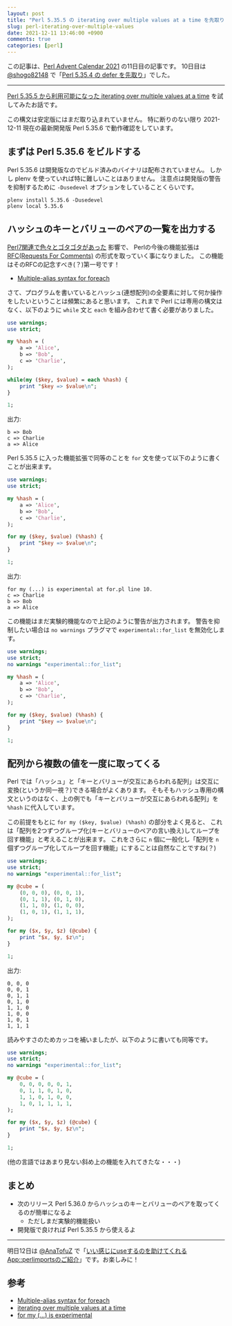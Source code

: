 ```yaml
---
layout: post
title: "Perl 5.35.5 の iterating over multiple values at a time を先取り"
slug: perl-iterating-over-multiple-values
date: 2021-12-11 13:46:00 +0900
comments: true
categories: [perl]
---
```


この記事は、[Perl Advent Calendar 2021](https://qiita.com/advent-calendar/2021/perl) の11日目の記事です。
10日目は [@shogo82148](https://twitter.com/shogo82148) で「[Perl 5.35.4 の defer を先取り](https://shogo82148.github.io/blog/2021/12/10/perl-defer/)」でした。

-----

[Perl 5.35.5 から利用可能になった iterating over multiple values at a time](https://metacpan.org/release/LEONT/perl-5.35.5/view/pod/perldelta.pod#iterating-over-multiple-values-at-a-time)
を試してみたお話です。

この構文は安定版にはまだ取り込まれていません。
特に断りのない限り 2021-12-11 現在の最新開発版 Perl 5.35.6 で動作確認をしています。

## まずは Perl 5.35.6 をビルドする

Perl 5.35.6 は開発版なのでビルド済みのバイナリは配布されていません。
しかし plenv を使っていれば特に難しいことはありません。
注意点は開発版の警告を抑制するために `-Dusedevel` オプションをしていることくらいです。

```
plenv install 5.35.6 -Dusedevel
plenv local 5.35.6
```

## ハッシュのキーとバリューのペアの一覧を出力する

[Perl7関連で色々とゴタゴタがあった](https://shogo82148.github.io/blog/2021/05/22/perl-5.34-is-released/) 影響で、
Perlの今後の機能拡張は [RFC(Requests For Comments)](https://github.com/Perl/RFCs) の形式を取っていく事になりました。
この機能はそのRFCの記念すべき(？)第一号です！

- [Multiple-alias syntax for foreach](https://github.com/Perl/RFCs/blob/master/rfcs/rfc0001.md)

さて、プログラムを書いているとハッシュ(連想配列)の全要素に対して何か操作をしたいということは頻繁にあると思います。
これまで Perl には専用の構文はなく、以下のように `while` 文と `each` を組み合わせて書く必要がありました。

```perl
use warnings;
use strict;

my %hash = (
    a => 'Alice',
    b => 'Bob',
    c => 'Charlie',
);

while(my ($key, $value) = each %hash) {
    print "$key => $value\n";
}

1;
```

出力:

```
b => Bob
c => Charlie
a => Alice
```

Perl 5.35.5 に入った機能拡張で同等のことを `for` 文を使って以下のように書くことが出来ます。

```perl
use warnings;
use strict;

my %hash = (
    a => 'Alice',
    b => 'Bob',
    c => 'Charlie',
);

for my ($key, $value) (%hash) {
    print "$key => $value\n";
}

1;
```

出力:

```
for my (...) is experimental at for.pl line 10.
c => Charlie
b => Bob
a => Alice
```

この機能はまだ実験的機能なので上記のように警告が出力されます。
警告を抑制したい場合は `no warnings` プラグマで `experimental::for_list` を無効化します。

```perl
use warnings;
use strict;
no warnings "experimental::for_list";

my %hash = (
    a => 'Alice',
    b => 'Bob',
    c => 'Charlie',
);

for my ($key, $value) (%hash) {
    print "$key => $value\n";
}

1;
```

## 配列から複数の値を一度に取ってくる

Perl では「ハッシュ」と「キーとバリューが交互にあらわれる配列」は交互に変換(というか同一視？)できる場合がよくあります。
そもそもハッシュ専用の構文というのはなく、上の例でも「キーとバリューが交互にあらわれる配列」を `%hash` に代入しています。

この前提をもとに `for my ($key, $value) (%hash)` の部分をよく見ると、
これは「配列を2つずつグループ化(キーとバリューのペアの言い換え)してループを回す機能」と考えることが出来ます。
これをさらに `n` 個に一般化し「配列を `n` 個ずつグループ化してループを回す機能」にすることは自然なことですね(？)

```perl
use warnings;
use strict;
no warnings "experimental::for_list";

my @cube = (
    (0, 0, 0), (0, 0, 1),
    (0, 1, 1), (0, 1, 0),
    (1, 1, 0), (1, 0, 0),
    (1, 0, 1), (1, 1, 1),
);

for my ($x, $y, $z) (@cube) {
    print "$x, $y, $z\n";
}

1;
```

出力:

```
0, 0, 0
0, 0, 1
0, 1, 1
0, 1, 0
1, 1, 0
1, 0, 0
1, 0, 1
1, 1, 1
```

読みやすさのためカッコを補いましたが、以下のように書いても同等です。

```perl
use warnings;
use strict;
no warnings "experimental::for_list";

my @cube = (
    0, 0, 0, 0, 0, 1,
    0, 1, 1, 0, 1, 0,
    1, 1, 0, 1, 0, 0,
    1, 0, 1, 1, 1, 1,
);

for my ($x, $y, $z) (@cube) {
    print "$x, $y, $z\n";
}

1;
```

(他の言語ではあまり見ない斜め上の機能を入れてきたな・・・)

## まとめ

- 次のリリース Perl 5.36.0 からハッシュのキーとバリューのペアを取ってくるのが簡単になるよ
  - ただしまだ実験的機能扱い
- 開発版で良ければ Perl 5.35.5 から使えるよ

-----

明日12日は [@AnaTofuZ](https://qiita.com/AnaTofuZ) で「[いい感じにuseするのを助けてくれるApp::perlimportsのご紹介](https://anatofuz.hatenablog.com/entry/2021/12/12/162347)」です。お楽しみに！

## 参考

- [Multiple-alias syntax for foreach](https://github.com/Perl/RFCs/blob/master/rfcs/rfc0001.md)
- [iterating over multiple values at a time](https://metacpan.org/release/LEONT/perl-5.35.5/view/pod/perldelta.pod#iterating-over-multiple-values-at-a-time)
- [for my (...) is experimental](https://metacpan.org/release/LEONT/perl-5.35.5/view/pod/perldiag.pod#for-my-(...)-is-experimental)
